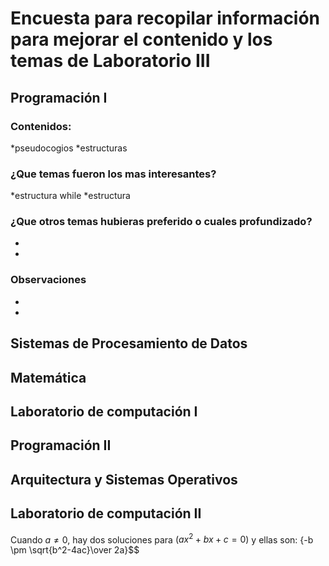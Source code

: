 # Encuesta para recopilar información para mejorar el contenido y los temas de Laboratorio III 
## Programación I 
### Contenidos:

*pseudocogios
*estructuras 
### ¿Que temas fueron los mas interesantes?
*estructura while
*estructura 
### ¿Que otros temas hubieras preferido o cuales profundizado?
*
*
### Observaciones 
*
*
## Sistemas de Procesamiento de Datos

## Matemática

## Laboratorio de computación I

## Programación II

## Arquitectura y Sistemas Operativos

## Laboratorio de computación II

Cuando $a \ne 0$, hay dos soluciones para $(ax^2 + bx + c = 0)$ y ellas son: {-b \pm \sqrt{b^2-4ac}\over 2a}$$